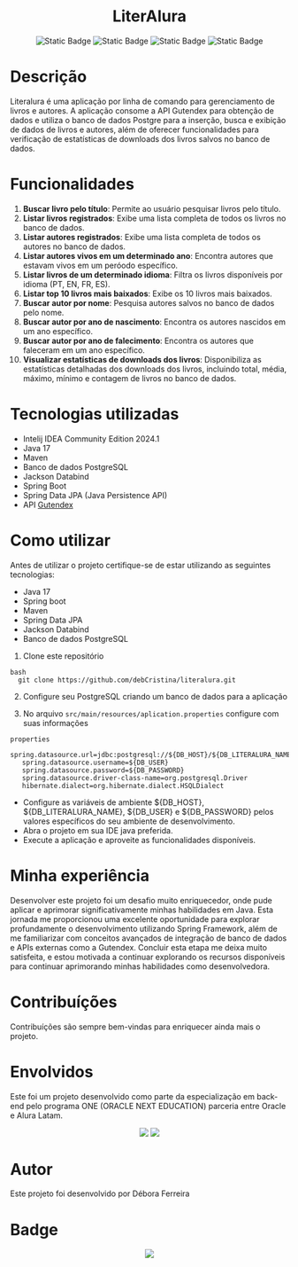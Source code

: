 <h1 align="center">LiterAlura</h1>
<p align="center">
<img alt="Static Badge" src="https://img.shields.io/badge/Maven-3.6.3-blue">
<img alt="Static Badge" src="https://img.shields.io/badge/Spring%20Boot-2.4.5-green">
<img alt="Static Badge" src="https://img.shields.io/badge/PostgreSQL-13-blue">
<img alt="Static Badge" src="https://img.shields.io/badge/Status-Conclu%C3%ADdo-green">
</p>

# Descrição
Literalura é uma aplicação por linha de comando para gerenciamento de livros e autores. A aplicação consome a API Gutendex para obtenção de dados e utiliza o banco de dados Postgre para a inserção, busca e exibição de dados de livros e autores, além de oferecer funcionalidades para verificação de estatísticas de downloads dos livros salvos no banco de dados.

# Funcionalidades
1. **Buscar livro pelo título**: Permite ao usuário pesquisar livros pelo título.
2. **Listar livros registrados**: Exibe uma lista completa de todos os livros no banco de dados.
3. **Listar autores registrados**: Exibe uma lista completa de todos os autores no banco de dados.
4. **Listar autores vivos em um determinado ano**: Encontra autores que estavam vivos em um peróodo específico.
5. **Listar livros de um determinado idioma**: Filtra os livros disponíveis por idioma (PT, EN, FR, ES).
6. **Listar top 10 livros mais baixados**: Exibe os 10 livros mais baixados.
7. **Buscar autor por nome**: Pesquisa autores salvos no banco de dados pelo nome.
8. **Buscar autor por ano de nascimento**: Encontra os autores nascidos em um ano específico.
9. **Buscar autor por ano de falecimento**: Encontra os autores que faleceram em um ano específico.
10. **Visualizar estatísticas de downloads dos livros**: Disponibiliza as estatísticas detalhadas dos downloads dos livros, incluindo total, média, máximo, mínimo e contagem de livros no banco de dados.

# Tecnologias utilizadas
- Intelij IDEA Community Edition 2024.1
- Java 17
- Maven
- Banco de dados PostgreSQL
- Jackson Databind
- Spring Boot
- Spring Data JPA (Java Persistence API)
- API [Gutendex](https://gutendex.com/)

# Como utilizar
Antes de utilizar o projeto certifique-se de estar utilizando as seguintes tecnologias:
- Java 17
- Spring boot
- Maven
- Spring Data JPA
- Jackson Databind
- Banco de dados PostgreSQL

1. Clone este repositório
   
 ```
bash
   git clone https://github.com/debCristina/literalura.git
```
2. Configure seu PostgreSQL criando um banco de dados para a aplicação
   
3.  No arquivo `src/main/resources/aplication.properties` configure com suas informações

   ```
   properties
      spring.datasource.url=jdbc:postgresql://${DB_HOST}/${DB_LITERALURA_NAME}
      spring.datasource.username=${DB_USER}
      spring.datasource.password=${DB_PASSWORD}
      spring.datasource.driver-class-name=org.postgresql.Driver
      hibernate.dialect=org.hibernate.dialect.HSQLDialect

   ```
   
- Configure as variáveis de ambiente ${DB_HOST}, ${DB_LITERALURA_NAME}, ${DB_USER} e ${DB_PASSWORD} pelos valores específicos do seu ambiente de desenvolvimento.
- Abra o projeto em sua IDE java preferida.
- Execute a aplicação e aproveite as funcionalidades disponíveis.

# Minha experiência
Desenvolver este projeto foi um desafio muito enriquecedor, onde pude aplicar e aprimorar significativamente minhas habilidades em Java. Esta jornada me proporcionou uma excelente oportunidade para explorar profundamente o desenvolvimento utilizando Spring Framework, além de me familiarizar com conceitos avançados de integração de banco de dados e APIs externas como a Gutendex. Concluir esta etapa me deixa muito satisfeita, e estou motivada a continuar explorando os recursos disponíveis para continuar aprimorando minhas habilidades como desenvolvedora.

# Contribuíções
Contribuíções são sempre bem-vindas para enriquecer ainda mais o projeto.

# Envolvidos
Este foi um projeto  desenvolvido como parte da especialização em back-end pelo programa ONE (ORACLE NEXT EDUCATION)  parceria entre Oracle e Alura Latam.
<p align="center">
    <img src="https://github.com/user-attachments/assets/6d793c82-35e7-4116-a768-cee846791281">
    <img src="https://github.com/user-attachments/assets/b03c2893-4bba-4862-9223-a19940a8c47e">
</p>

# Autor
Este projeto foi desenvolvido por Débora Ferreira

# Badge
<p align="center">
  <img src="https://github.com/user-attachments/assets/28161ad0-feda-4212-89ea-8c58053d4e35">
</p>

